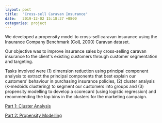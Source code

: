 ```yaml
---
layout: post
title:  "Cross-sell Caravan Insurance"
date:   2019-12-02 15:18:37 +0800
categories: project
---
```


We developed a propensity model to cross-sell caravan insurance using the Insurance Company Benchmark (CoIL 2000) Caravan dataset.

Our objective was to improve insurance sales by cross-selling caravan insurance to the client's existing customers through customer segmentation and targeting.

Tasks involved were (1) dimension reduction using principal component analysis to extract the principal components that best explain our customers' behaviour in purchasing insurance policies, (2) cluster analysis (k-medoids clustering) to segment our customers into groups and (3) propensity modelling to develop a scorecard (using logistic regression) and recommending the top bins in the clusters for the marketing campaign.   

[Part 1: Cluster Analysis](https://github.com/alvinchiaht/project/blob/master/X-sell_Caravan_Insurance_-_Part_1_Clustering.html)  

[Part 2: Propensity Modelling](https://github.com/alvinchiaht/project/blob/master/X-sell_Caravan_Insurance_-_Part_2_Propensity_Modelling.html)

